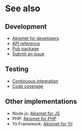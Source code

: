 # See also

## Development
- [Akismet for developers](https://akismet.com/development/api)
- [API reference](https://dev.belin.io/akismet.dart/api)
- [Pub package](https://pub.dev/packages/akismet)
- [Submit an issue](https://github.com/cedx/akismet.dart/issues)

## Testing
- [Continuous integration](https://github.com/cedx/akismet.dart/actions)
- [Code coverage](https://coveralls.io/github/cedx/akismet.dart)

## Other implementations
- Node.js: [Akismet for JS](https://dev.belin.io/akismet.js)
- PHP: [Akismet for PHP](https://dev.belin.io/akismet.php)
- Yii Framework: [Akismet for Yii](https://dev.belin.io/yii2-akismet)
